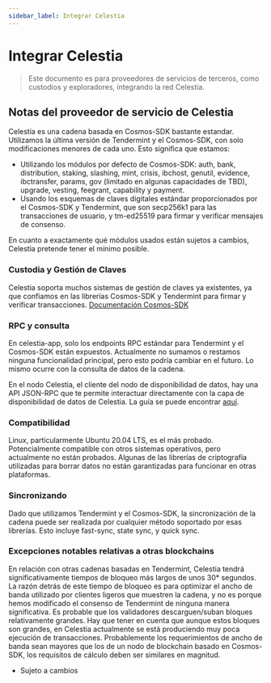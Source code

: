 ```yaml
---
sidebar_label: Integrar Celestia
---
```


# Integrar Celestia

> Este documento es para proveedores de servicios de terceros, como custodios y exploradores, integrando la red Celestia.

## Notas del proveedor de servicio de Celestia

Celestia es una cadena basada en Cosmos-SDK bastante estandar. Utilizamos la última versión de Tendermint y el Cosmos-SDK, con solo modificaciones menores de cada uno. Esto significa que estamos:

- Utilizando los módulos por defecto de Cosmos-SDK: auth, bank, distribution, staking, slashing, mint, crisis, ibchost, genutil, evidence, ibctransfer, params, gov (limitado en algunas capacidades de TBD), upgrade, vesting, feegrant, capability y payment.
- Usando los esquemas de claves digitales estándar proporcionados por el Cosmos-SDK y Tendermint, que son secp256k1 para las transacciones de usuario, y tm-ed25519 para firmar y verificar mensajes de consenso.

En cuanto a exactamente qué módulos usados están sujetos a cambios, Celestia pretende tener el mínimo posible.

### Custodia y Gestión de Claves

Celestia soporta muchos sistemas de gestión de claves ya existentes, ya que confiamos en las librerías Cosmos-SDK y Tendermint para firmar y verificar transacciones. [Documentación Cosmos-SDK](https://docs.cosmos.network/master/basics/accounts.html#keys-accounts-addresses-and-signatures)

### RPC y consulta

En celestia-app, solo los endpoints RPC estándar para Tendermint y el Cosmos-SDK están expuestos. Actualmente no sumamos o restamos ninguna funcionalidad principal, pero esto podría cambiar en el futuro. Lo mismo ocurre con la consulta de datos de la cadena.

En el nodo Celestia, el cliente del nodo de disponibilidad de datos, hay una API JSON-RPC que te permite interactuar directamente con la capa de disponibilidad de datos de Celestia. La guía se puede encontrar [aquí](https://docs.celestia.org/developers/node-tutorial).

### Compatibilidad

Linux, particularmente Ubuntu 20.04 LTS, es el más probado. Potencialmente compatible con otros sistemas operativos, pero actualmente no están probados. Algunas de las librerías de criptografía utilizadas para borrar datos no están garantizadas para funcionar en otras plataformas.

### Sincronizando

Dado que utilizamos Tendermint y el Cosmos-SDK, la sincronización de la cadena puede ser realizada por cualquier método soportado por esas librerías. Esto incluye fast-sync, state sync, y quick sync.

### Excepciones notables relativas a otras blockchains

En relación con otras cadenas basadas en Tendermint, Celestia tendrá significativamente tiempos de bloqueo más largos de unos 30* segundos. La razón detrás de este tiempo de bloqueo es para optimizar el ancho de banda utilizado por clientes ligeros que muestren la cadena, y no es porque hemos modificado el consenso de Tendermint de ninguna manera significativa. Es probable que los validadores descarguen/suban bloques relativamente grandes. Hay que tener en cuenta que aunque estos bloques son grandes, en Celestia actualmente se está produciendo muy poca ejecución de transacciones. Probablemente los requerimientos de ancho de banda sean mayores que los de un nodo de blockchain basado en Cosmos-SDK, los requisitos de cálculo deben ser similares en magnitud.

* Sujeto a cambios
